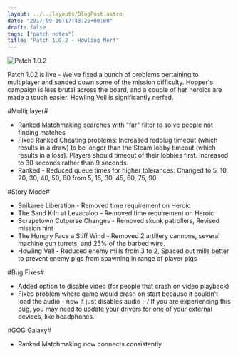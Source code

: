 ```yaml
---
layout: ../../layouts/BlogPost.astro
date: "2017-09-16T17:43:25+00:00"
draft: false
tags: ["patch notes"]
title: "Patch 1.0.2 - Howling Nerf"
---
```


![Patch 1.0.2](https://i.imgur.com/Mal3D6I.jpg)

Patch 1.02 is live - We've fixed a bunch of problems pertaining to multiplayer and sanded down some of the mission difficulty. Hopper's campaign is less brutal across the board, and a couple of her heroics are made a touch easier. Howling Vell is significantly nerfed.

#Multiplayer#

- Ranked Matchmaking searches with "far" filter to solve people not finding matches
- Fixed Ranked Cheating problems: Increased redplug timeout (which results in a draw) to be longer than the Steam lobby timeout (which results in a loss). Players should timeout of their lobbies first. Increased to 30 seconds rather than 9 seconds.
- Ranked - Reduced queue times for higher tolerances: Changed to 5, 10, 20, 30, 40, 50, 60 from 5, 15, 30, 45, 60, 75, 90

#Story Mode#

- Snikaree Liberation - Removed time requirement on Heroic
- The Sand Kiln at Levacaloo - Removed time requirement on Heroic
- Scrapetown Cutpurse Changes - Removed skunk patrollers, Revised mission hint
- The Hungry Face a Stiff Wind - Removed 2 artillery cannons, several machine gun turrets, and 25% of the barbed wire.
- Howling Vell - Reduced enemy mills from 3 to 2, Spaced out mills better to prevent enemy pigs from spawning in range of player pigs

#Bug Fixes#

- Added option to disable video (for people that crash on video playback)
- Fixed problem where game would crash on start because it couldn't load the audio - now it just disables audio :-/ If you are experiencing this bug, you may need to update your drivers for one of your external devices, like headphones.

#GOG Galaxy#

- Ranked Matchmaking now connects consistently

